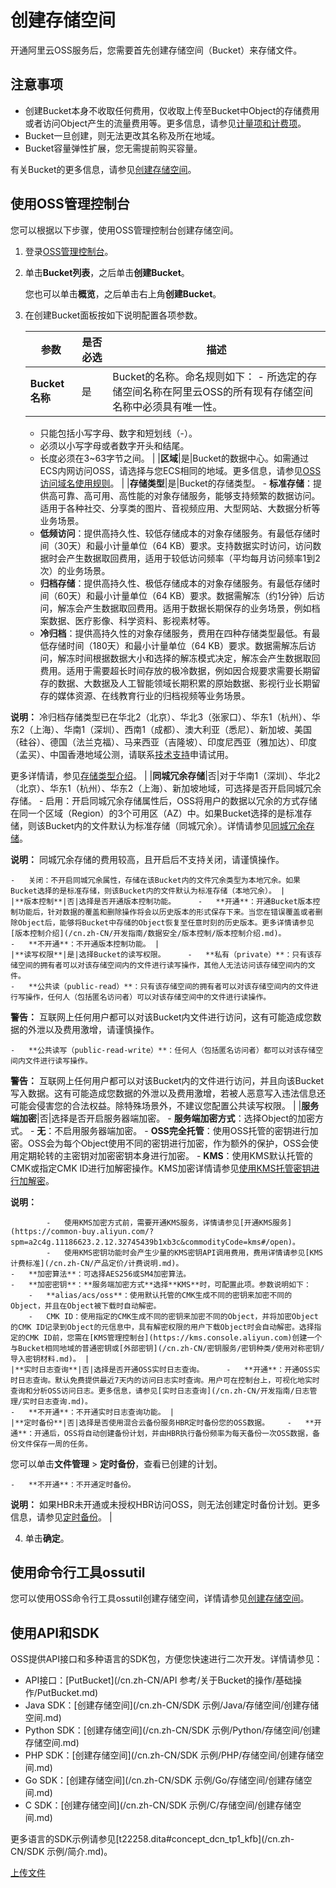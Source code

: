 # 创建存储空间

开通阿里云OSS服务后，您需要首先创建存储空间（Bucket）来存储文件。

## 注意事项

-   创建Bucket本身不收取任何费用，仅收取上传至Bucket中Object的存储费用或者访问Object产生的流量费用等。更多信息，请参见[计量项和计费项](/cn.zh-CN/计量计费/计量项和计费项/概述.md)。
-   Bucket一旦创建，则无法更改其名称及所在地域。
-   Bucket容量弹性扩展，您无需提前购买容量。

有关Bucket的更多信息，请参见[创建存储空间](/cn.zh-CN/开发指南/存储空间（Bucket）/创建存储空间.md)。

## 使用OSS管理控制台

您可以根据以下步骤，使用OSS管理控制台创建存储空间。

1.  登录[OSS管理控制台](https://oss.console.aliyun.com/)。

2.  单击**Bucket列表**，之后单击**创建Bucket**。

    您也可以单击**概览**，之后单击右上角**创建Bucket**。

3.  在创建Bucket面板按如下说明配置各项参数。

    |参数|是否必选|描述|
    |--|----|--|
    |**Bucket名称**|是|Bucket的名称。命名规则如下：     -   所选定的存储空间名称在阿里云OSS的所有现有存储空间名称中必须具有唯一性。
    -   只能包括小写字母、数字和短划线（-）。
    -   必须以小写字母或者数字开头和结尾。
    -   长度必须在3~63字节之间。 |
    |**区域**|是|Bucket的数据中心。如需通过ECS内网访问OSS，请选择与您ECS相同的地域。更多信息，请参见[OSS访问域名使用规则](/cn.zh-CN/开发指南/访问域名（Endpoint）/OSS访问域名使用规则.md)。 |
    |**存储类型**|是|Bucket的存储类型。     -   **标准存储**：提供高可靠、高可用、高性能的对象存储服务，能够支持频繁的数据访问。适用于各种社交、分享类的图片、音视频应用、大型网站、大数据分析等业务场景。
    -   **低频访问**：提供高持久性、较低存储成本的对象存储服务。有最低存储时间（30天）和最小计量单位（64 KB）要求。支持数据实时访问，访问数据时会产生数据取回费用，适用于较低访问频率（平均每月访问频率1到2次）的业务场景。
    -   **归档存储**：提供高持久性、极低存储成本的对象存储服务。有最低存储时间（60天）和最小计量单位（64 KB）要求。数据需解冻（约1分钟）后访问，解冻会产生数据取回费用。适用于数据长期保存的业务场景，例如档案数据、医疗影像、科学资料、影视素材等。
    -   **冷归档**：提供高持久性的对象存储服务，费用在四种存储类型最低。有最低存储时间（180天）和最小计量单位（64 KB）要求。数据需解冻后访问，解冻时间根据数据大小和选择的解冻模式决定，解冻会产生数据取回费用。适用于需要超长时间存放的极冷数据，例如因合规要求需要长期留存的数据、大数据及人工智能领域长期积累的原始数据、影视行业长期留存的媒体资源、在线教育行业的归档视频等业务场景。

**说明：** 冷归档存储类型已在华北2（北京）、华北3（张家口）、华东1（杭州）、华东2（上海）、华南1（深圳）、西南1（成都）、澳大利亚（悉尼）、新加坡、美国（硅谷）、德国（法兰克福）、马来西亚（吉隆坡）、印度尼西亚（雅加达）、印度（孟买）、中国香港地域公测，请联系[技术支持](https://selfservice.console.aliyun.com/ticket/createIndex)申请试用。

更多详情请，参见[存储类型介绍](/cn.zh-CN/开发指南/存储类型/存储类型介绍.md)。 |
    |**同城冗余存储**|否|对于华南1（深圳）、华北2（北京）、华东1（杭州）、华东2（上海）、新加坡地域，可选择是否开启同城冗余存储。     -   启用：开启同城冗余存储属性后，OSS将用户的数据以冗余的方式存储在同一个区域（Region）的3个可用区（AZ）中。如果Bucket选择的是标准存储，则该Bucket内的文件默认为标准存储（同城冗余）。详情请参见[同城冗余存储](/cn.zh-CN/开发指南/数据安全/数据容灾/同城冗余存储.md)。

**说明：** 同城冗余存储的费用较高，且开启后不支持关闭，请谨慎操作。

    -   关闭：不开启同城冗余属性，存储在该Bucket内的文件冗余类型为本地冗余。如果Bucket选择的是标准存储，则该Bucket内的文件默认为标准存储（本地冗余）。 |
    |**版本控制**|否|选择是否开通版本控制功能。     -   **开通**：开通Bucket版本控制功能后，针对数据的覆盖和删除操作将会以历史版本的形式保存下来。当您在错误覆盖或者删除Object后，能够将Bucket中存储的Object恢复至任意时刻的历史版本。更多详情请参见[版本控制介绍](/cn.zh-CN/开发指南/数据安全/版本控制/版本控制介绍.md)。
    -   **不开通**：不开通版本控制功能。 |
    |**读写权限**|是|选择Bucket的读写权限。     -   **私有（private）**：只有该存储空间的拥有者可以对该存储空间内的文件进行读写操作，其他人无法访问该存储空间内的文件。
    -   **公共读（public-read）**：只有该存储空间的拥有者可以对该存储空间内的文件进行写操作，任何人（包括匿名访问者）可以对该存储空间中的文件进行读操作。

**警告：** 互联网上任何用户都可以对该Bucket内文件进行访问，这有可能造成您数据的外泄以及费用激增，请谨慎操作。

    -   **公共读写（public-read-write）**：任何人（包括匿名访问者）都可以对该存储空间内文件进行读写操作。

**警告：** 互联网上任何用户都可以对该Bucket内的文件进行访问，并且向该Bucket写入数据。这有可能造成您数据的外泄以及费用激增，若被人恶意写入违法信息还可能会侵害您的合法权益。除特殊场景外，不建议您配置公共读写权限。 |
    |**服务端加密**|否|选择是否开启服务器端加密。     -   **服务端加密方式**：选择Object的加密方式。
        -   **无**：不启用服务器端加密。
        -   **OSS完全托管**：使用OSS托管的密钥进行加密。OSS会为每个Object使用不同的密钥进行加密，作为额外的保护，OSS会使用定期轮转的主密钥对加密密钥本身进行加密。
        -   **KMS**：使用KMS默认托管的CMK或指定CMK ID进行加解密操作。KMS加密详情请参见[使用KMS托管密钥进行加解密](/cn.zh-CN/开发指南/数据安全/数据加密/服务器端加密.md)。

**说明：**

            -   使用KMS加密方式前，需要开通KMS服务，详情请参见[开通KMS服务](https://common-buy.aliyun.com/?spm=a2c4g.11186623.2.12.32745439b1xb3c&commodityCode=kms#/open)。
            -   使用KMS密钥功能时会产生少量的KMS密钥API调用费用，费用详情请参见[KMS计费标准](/cn.zh-CN/产品定价/计费说明.md)。
    -   **加密算法**：可选择AES256或SM4加密算法。
    -   **加密密钥**：**服务端加密方式**选择**KMS**时，可配置此项。参数说明如下：
        -   **alias/acs/oss**：使用默认托管的CMK生成不同的密钥来加密不同的Object，并且在Object被下载时自动解密。
        -   CMK ID：使用指定的CMK生成不同的密钥来加密不同的Object，并将加密Object的CMK ID记录到Object的元信息中，具有解密权限的用户下载Object时会自动解密。选择指定的CMK ID前，您需在[KMS管理控制台](https://kms.console.aliyun.com)创建一个与Bucket相同地域的普通密钥或[外部密钥](/cn.zh-CN/密钥服务/密钥种类/使用对称密钥/导入密钥材料.md)。 |
    |**实时日志查询**|否|选择是否开通OSS实时日志查询。     -   **开通**：开通OSS实时日志查询。默认免费提供最近7天内的访问日志实时查询。用户可在控制台上，可视化地实时查询和分析OSS访问日志。更多信息，请参见[实时日志查询](/cn.zh-CN/开发指南/日志管理/实时日志查询.md)。
    -   **不开通**：不开通实时日志查询功能。 |
    |**定时备份**|否|选择是否使用混合云备份服务HBR定时备份您的OSS数据。    -   **开通**：开通后，OSS将自动创建备份计划，并由HBR执行备份频率为每天备份一次OSS数据，备份文件保存一周的任务。

您可以单击**文件管理** \> **定时备份**，查看已创建的计划。

    -   **不开通**：不开通定时备份。
**说明：** 如果HBR未开通或未授权HBR访问OSS，则无法创建定时备份计划。更多信息，请参见[定时备份](/cn.zh-CN/控制台用户指南/文件管理/定时备份.md)。 |

4.  单击**确定**。


## 使用命令行工具ossutil

您可以使用OSS命令行工具ossutil创建存储空间，详情请参见[创建存储空间](/cn.zh-CN/常用工具/命令行工具ossutil/常用命令/mb.md)。

## 使用API和SDK

OSS提供API接口和多种语言的SDK包，方便您快速进行二次开发。详情请参见：

-   API接口：[PutBucket](/cn.zh-CN/API 参考/关于Bucket的操作/基础操作/PutBucket.md)
-   Java SDK：[创建存储空间](/cn.zh-CN/SDK 示例/Java/存储空间/创建存储空间.md)
-   Python SDK：[创建存储空间](/cn.zh-CN/SDK 示例/Python/存储空间/创建存储空间.md)
-   PHP SDK：[创建存储空间](/cn.zh-CN/SDK 示例/PHP/存储空间/创建存储空间.md)
-   Go SDK：[创建存储空间](/cn.zh-CN/SDK 示例/Go/存储空间/创建存储空间.md)
-   C SDK：[创建存储空间](/cn.zh-CN/SDK 示例/C/存储空间/创建存储空间.md)

更多语言的SDK示例请参见[t22258.dita\#concept\_dcn\_tp1\_kfb](/cn.zh-CN/SDK 示例/简介.md)。

[上传文件](/cn.zh-CN/快速入门/上传文件.md)

